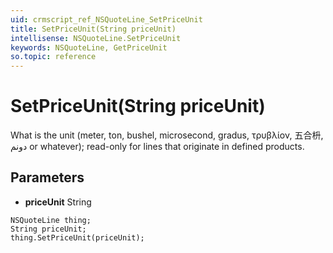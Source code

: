```yaml
---
uid: crmscript_ref_NSQuoteLine_SetPriceUnit
title: SetPriceUnit(String priceUnit)
intellisense: NSQuoteLine.SetPriceUnit
keywords: NSQuoteLine, GetPriceUnit
so.topic: reference
---
```


# SetPriceUnit(String priceUnit)

What is the unit (meter, ton, bushel, microsecond, gradus, τρυβλίον, 五合枡, دونم or whatever); read-only for lines that originate in defined products.

## Parameters

* **priceUnit** String

```crmscript
NSQuoteLine thing;
String priceUnit;
thing.SetPriceUnit(priceUnit);
```

